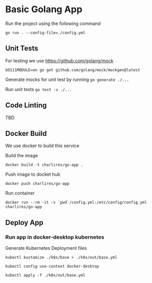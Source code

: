 # Basic Golang App

Run the project using the following command
```
go run . --config-file=./config.yml
```

## Unit Tests

For testing we use https://github.com/golang/mock   
```
GO111MODULE=on go get github.com/golang/mock/mockgen@latest
```

Generate mocks for unit test by running `go generate ./...`

Run unit tests `go test -v ./...`

## Code Linting

TBD

## Docker Build

We use docker to build this service

Build the image
```
docker build -t charlires/go-app .
```

Push image to docket hub
```
docker push charlires/go-app
```

Run container 
```
docker run --rm -it -v `pwd`/config.yml:/etc/config/config.yml charlires/go-app 
```

## Deploy App

### Run app in docker-desktop kubernetes

Generate Kubernetes Deployment files  
```
kubectl kustomize ./k8s/base > ./k8s/out/base.yml
```

```
kubectl config use-context docker-desktop
```

```
kubectl apply -f ./k8s/out/base.yml
```
